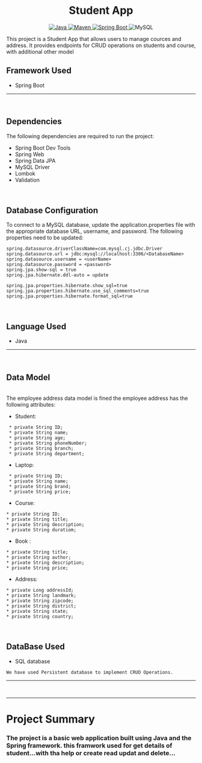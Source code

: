 <h1 align = "center">Student App</h1>
<p align="center">
<a href="Java url">
    <img alt="Java" src="https://img.shields.io/badge/Java->=8-darkblue.svg" />
</a>
<a href="Maven url" >
    <img alt="Maven" src="https://img.shields.io/badge/maven-3.0.5-brightgreen.svg" />
</a>
<a href="Spring Boot url" >
    <img alt="Spring Boot" src="https://img.shields.io/badge/Spring Boot-3.0.6-brightgreen.svg" />
</a>
  <a >
    <img alt="MySQL" src="https://img.shields.io/badge/MySQL-blue.svg">
</a>
</p>

This project is a Student App  that allows users to manage cources and address. It provides endpoints for CRUD operations on students and course, with additional other model
<br>

## Framework Used
* Spring Boot

---
<br>

## Dependencies
The following dependencies are required to run the project:

* Spring Boot Dev Tools
* Spring Web
* Spring Data JPA
* MySQL Driver
* Lombok
* Validation

<br>

## Database Configuration
To connect to a MySQL database, update the application.properties file with the appropriate database URL, username, and password. The following properties need to be updated:
```
spring.datasource.driverClassName=com.mysql.cj.jdbc.Driver
spring.datasource.url = jdbc:mysql://localhost:3306/<DatabaseName>
spring.datasource.username = <userName>
spring.datasource.password = <password>
spring.jpa.show-sql = true
spring.jpa.hibernate.ddl-auto = update

spring.jpa.properties.hibernate.show_sql=true
spring.jpa.properties.hibernate.use_sql_comments=true
spring.jpa.properties.hibernate.format_sql=true

```
<br>

## Language Used
* Java

---
<br>

## Data Model

<br>
The employee address  data model is fined the employee address has the following attributes:

* Student:
```
 * private String ID;
 * private String name;
 * private String age;
 * private String phoneNumber;
 * private String branch;
 * private String department;
 ```
* Laptop:
```
 * private String ID;
 * private String name;
 * private String brand;
 * private String price;
 ```

 * Course:
 ```
 * private String ID;
 * private String title;
 * private String description;
 * private String duratiom;
```
 * Book :
 ```
 * private String title;
 * private String author;
 * private String description;
 * private String price;
```
 * Address:
 ```
* private Long addressId;
* private String landmark;
* private String zipcode;
* private String district;
* private String state;
* private String country;
```
<br>

## DataBase Used
* SQL database
```
We have used Persistent database to implement CRUD Operations.
```
---
<br>

---

# Project Summary
### The project is a basic web application built using Java and the Spring framework. this framwork used for get details of student...with tha help or create read updat and delete...
<br>
